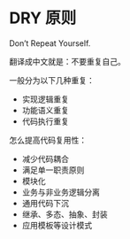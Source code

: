 # DRY 原则
Don’t Repeat Yourself.

翻译成中文就是：不要重复自己。

一般分为以下几种重复：
- 实现逻辑重复
- 功能语义重复
- 代码执行重复


怎么提高代码复用性：
- 减少代码耦合
- 满足单一职责原则
- 模块化
- 业务与非业务逻辑分离
- 通用代码下沉
- 继承、多态、抽象、封装
- 应用模板等设计模式

